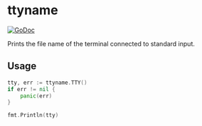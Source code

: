# ttyname

[![GoDoc](https://godoc.org/github.com/tudurom/ttyname?status.svg)](https://godoc.org/github.com/tudurom/ttyname)

Prints the file name of the terminal connected to standard input.

## Usage

```go
tty, err := ttyname.TTY()
if err != nil {
	panic(err)
}

fmt.Println(tty)
```
